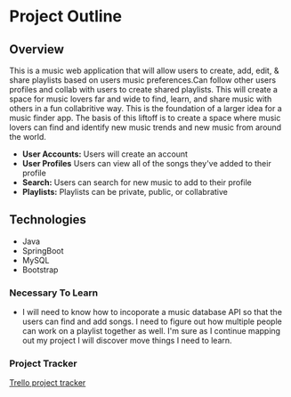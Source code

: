 # Project Outline

## Overview

This is a music web application that will allow users to create, add, edit, & share playlists based on users music preferences.Can follow other users profiles and collab with users to create shared playlists. This will create a space for music lovers far and wide to find, learn, and share music with others in a fun collabritive way. This is the foundation of a larger idea for a music finder app. The basis of this liftoff is to create a space where music lovers can find and identify new music trends and new music from around the world.
* **User Accounts:** Users will create an account
* **User Profiles** Users can view all of the songs they've added to their profile
* **Search:** Users can search for new music to add to their profile
* **Playlists:** Playlists can be private,  public, or collabrative

## Technologies
* Java
* SpringBoot
* MySQL
* Bootstrap

### Necessary To Learn
* I will need to know how to incoporate a music database API so that the users can find and add songs. I need to figure out how multiple people can work on a playlist together as well. I'm sure as I continue mapping out my project I will discover move things I need to learn.
### Project Tracker
[Trello project tracker](https://trello.com/b/ODy7qDkb/)
